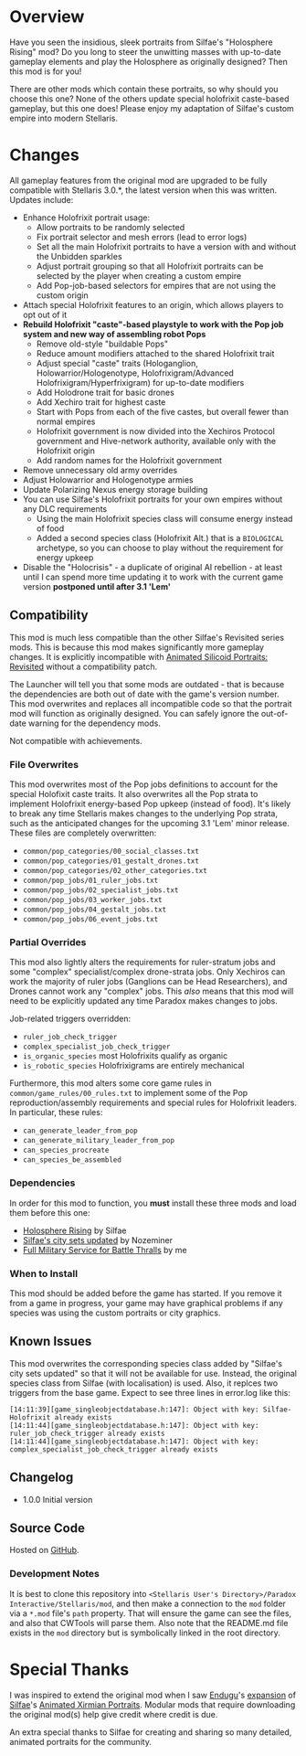 # Overview

Have you seen the insidious, sleek portraits from Silfae's "Holosphere Rising" mod?  Do you long to steer the unwitting masses with up-to-date gameplay elements and play the Holosphere as originally designed?  Then this mod is for you!

There are other mods which contain these portraits, so why should you choose this one?  None of the others update special holofrixit caste-based gameplay, but this one does!  Please enjoy my adaptation of Silfae's custom empire into modern Stellaris.

# Changes

All gameplay features from the original mod are upgraded to be fully compatible with Stellaris 3.0.*, the latest version when this was written.  Updates include:

* Enhance Holofrixit portrait usage:
    * Allow portraits to be randomly selected
    * Fix portrait selector and mesh errors (lead to error logs)
    * Set all the main Holofrixit portraits to have a version with and without the Unbidden sparkles
    * Adjust portrait grouping so that all Holofrixit portraits can be selected by the player when creating a custom empire
    * Add Pop-job-based selectors for empires that are not using the custom origin
* Attach special Holofrixit features to an origin, which allows players to opt out of it
* **Rebuild Holofrixit "caste"-based playstyle to work with the Pop job system and new way of assembling robot Pops**
    * Remove old-style "buildable Pops"
    * Reduce amount modifiers attached to the shared Holofrixit trait
    * Adjust special "caste" traits (Hologanglion, Holowarrior/Hologenotype, Holofrixigram/Advanced Holofrixigram/Hyperfrixigram) for up-to-date modifiers
    * Add Holodrone trait for basic drones
    * Add Xechiro trait for highest caste
    * Start with Pops from each of the five castes, but overall fewer than normal empires
    * Holofrixit government is now divided into the Xechiros Protocol government and Hive-network authority, available only with the Holofrixit origin
    * Add random names for the Holofrixit government
* Remove unnecessary old army overrides
* Adjust Holowarrior and Hologenotype armies
* Update Polarizing Nexus energy storage building
* You can use Silfae's Holofrixit portraits for your own empires without any DLC requirements
    * Using the main Holofrixit species class will consume energy instead of food
    * Added a second species class (Holofrixit Alt.) that is a `BIOLOGICAL` archetype, so you can choose to play without the requirement for energy upkeep
* Disable the "Holocrisis" - a duplicate of original AI rebellion - at least until I can spend more time updating it to work with the current game version **postponed until after 3.1 'Lem'**

## Compatibility

This mod is much less compatible than the other Silfae's Revisited series mods.  This is because this mod makes significantly more gameplay changes.  It is explicitly incompatible with [Animated Silicoid Portraits: Revisited](https://steamcommunity.com/sharedfiles/filedetails/?id=2579736379) without a compatibility patch.

The Launcher will tell you that some mods are outdated - that is because the dependencies are both out of date with the game's version number.  This mod overwrites and replaces all incompatible code so that the portrait mod will function as originally designed.  You can safely ignore the out-of-date warning for the dependency mods.

Not compatible with achievements.

### File Overwrites

This mod overwrites most of the Pop jobs definitions to account for the special Holofixit caste traits.  It also overwrites all the Pop strata to implement Holofrixit energy-based Pop upkeep (instead of food).  It's likely to break any time Stellaris makes changes to the underlying Pop strata, such as the anticipated changes for the upcoming 3.1 'Lem' minor release.  These files are completely overwritten:

* `common/pop_categories/00_social_classes.txt`
* `common/pop_categories/01_gestalt_drones.txt`
* `common/pop_categories/02_other_categories.txt`
* `common/pop_jobs/01_ruler_jobs.txt`
* `common/pop_jobs/02_specialist_jobs.txt`
* `common/pop_jobs/03_worker_jobs.txt`
* `common/pop_jobs/04_gestalt_jobs.txt`
* `common/pop_jobs/06_event_jobs.txt`

### Partial Overrides

This mod also lightly alters the requirements for ruler-stratum jobs and some "complex" specialist/complex drone-strata jobs.  Only Xechiros can work the majority of ruler jobs (Ganglions can be Head Researchers), and Drones cannot work any "complex" jobs.  This _also_ means that this mod will need to be explicitly updated any time Paradox makes changes to jobs.

Job-related triggers overridden:

* `ruler_job_check_trigger`
* `complex_specialist_job_check_trigger`
* `is_organic_species` most Holofrixits qualify as organic
* `is_robotic_species` Holofrixigrams are entirely mechanical

Furthermore, this mod alters some core game rules in `common/game_rules/00_rules.txt` to implement some of the Pop reproduction/assembly requirements and special rules for Holofrixit leaders.  In particular, these rules:

* `can_generate_leader_from_pop`
* `can_generate_military_leader_from_pop`
* `can_species_procreate`
* `can_species_be_assembled`

### Dependencies

In order for this mod to function, you **must** install these three mods and load them before this one:

* [Holosphere Rising](https://steamcommunity.com/sharedfiles/filedetails/?id=868965217) by Silfae
* [Silfae's city sets updated](https://steamcommunity.com/sharedfiles/filedetails/?id=2247427791) by Nozeminer
* [Full Military Service for Battle Thralls](https://steamcommunity.com/sharedfiles/filedetails/?id=2496357447) by me

### When to Install

This mod should be added before the game has started.  If you remove it from a game in progress, your game may have graphical problems if any species was using the custom portraits or city graphics.

## Known Issues

This mod overwrites the corresponding species class added by "Silfae's city sets updated" so that it will not be available for use.  Instead, the original species class from Silfae (with localisation) is used.  Also, it replces two triggers from the base game.  Expect to see three lines in error.log like this:

```
[14:11:39][game_singleobjectdatabase.h:147]: Object with key: Silfae-Holofrixit already exists
[14:11:44][game_singleobjectdatabase.h:147]: Object with key: ruler_job_check_trigger already exists
[14:11:44][game_singleobjectdatabase.h:147]: Object with key: complex_specialist_job_check_trigger already exists
```

## Changelog

* 1.0.0 Initial version

## Source Code

Hosted on [GitHub](https://github.com/corsairmarks/holosphere_rising_revisited).

### Development Notes

It is best to clone this repository into `<Stellaris User's Directory>/Paradox Interactive/Stellaris/mod`, and then make a connection to the `mod` folder via a `*.mod` file's `path` property.  That will ensure the game can see the files, and also that CWTools will parse them.  Also note that the README.md file exists in the `mod` directory but is symbolically linked in the root directory.

# Special Thanks

I was inspired to extend the original mod when I saw [Endugu](https://steamcommunity.com/profiles/76561198037630876/myworkshopfiles/)'s [expansion](https://steamcommunity.com/sharedfiles/filedetails/?id=1584824947) of [Silfae](https://steamcommunity.com/profiles/76561198021525667/myworkshopfiles/)'s [Animated Xirmian Portraits](https://steamcommunity.com/workshop/filedetails/?id=881118424).  Modular mods that require downloading the original mod(s) help give credit where credit is due.

An extra special thanks to Silfae for creating and sharing so many detailed, animated portraits for the community.